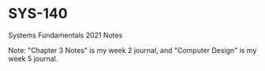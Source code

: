 # SYS-140
Systems Fundamentals 2021 Notes

Note: "Chapter 3 Notes" is my week 2 journal, and "Computer Design" is my week 5 journal.
